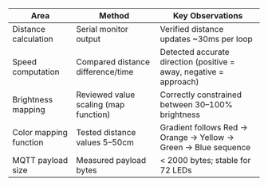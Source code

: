 | Area                   | Method                                | Key Observations                                                   |
| ---------------------- | ------------------------------------- | ------------------------------------------------------------------ |
| Distance calculation   | Serial monitor output                 | Verified distance updates ~30ms per loop                           |
| Speed computation      | Compared distance difference/time     | Detected accurate direction (positive = away, negative = approach) |
| Brightness mapping     | Reviewed value scaling (map function) | Correctly constrained between 30–100% brightness                   |
| Color mapping function | Tested distance values 5–50cm         | Gradient follows Red → Orange → Yellow → Green → Blue sequence     |
| MQTT payload size      | Measured payload bytes                | < 2000 bytes; stable for 72 LEDs                                   |
